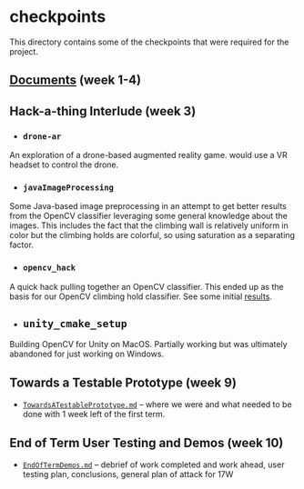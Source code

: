 # checkpoints
This directory contains some of the checkpoints that were required for the project.

## [Documents](https://github.com/patxu/cs98-senior-project#docs) (week 1-4)

## Hack-a-thing Interlude (week 3)

- ### `drone-ar`
An exploration of a drone-based augmented reality game. would use a VR headset to control the drone.

- ### `javaImageProcessing`
Some Java-based image preprocessing in an attempt to get better results from the OpenCV classifier leveraging some general knowledge about the images. This includes the fact that the climbing wall is relatively uniform in color but the climbing holds are colorful, so using saturation as a separating factor.

- ### `opencv_hack`
A quick hack pulling together an OpenCV classifier. This ended up as the basis for our OpenCV climbing hold classifier. See some initial [results](https://github.com/patxu/cs98-senior-project/tree/master/checkpoints/opencv_hack#results).

- ## `unity_cmake_setup`
Building OpenCV for Unity on MacOS. Partially working but was ultimately abandoned for just working on Windows.

## Towards a Testable Prototype (week 9)
- [`TowardsATestablePrototype.md`](https://github.com/patxu/cs98-senior-project/blob/master/checkpoints/TowardsATestablePrototype.md) – where we were and what needed to be done with 1 week left of the first term.

## End of Term User Testing and Demos (week 10)
- [`EndOfTermDemos.md`](https://github.com/patxu/cs98-senior-project/blob/master/checkpoints/EndOfTermDemos.md) – debrief of work completed and work ahead, user testing plan, conclusions, general plan of attack for 17W
